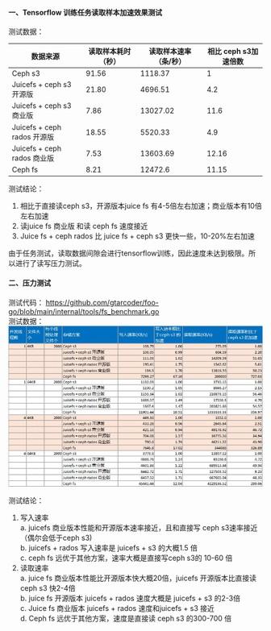 #### 一、Tensorflow 训练任务读取样本加速效果测试  
测试数据：

| 数据来源	| 读取样本耗时（秒）	| 读取样本速率 （条/秒）|	相比 ceph s3加速倍数 |
| --- | --- | --- | --- |
| Ceph s3	|91.56	|1118.37 |	1 |
|Juicefs + ceph s3 开源版	| 21.80 |	4696.51 |	4.2 |
| Juicefs + ceph s3 商业版 |	7.86 |	13027.02 |	11.6 |
|Juicefs + ceph rados 开源版|	18.55|	5520.33	| 4.9 |
|Juicefs + ceph rados 商业版 |	7.53	|13603.69 |	12.16 |
|Ceph fs	| 8.21 |	12472.6	| 11.15 |

测试结论：
1. 相比于直接读ceph s3，开源版本juice fs 有4-5倍左右加速；商业版本有10倍左右加速
2. 读juice fs 商业版 和读 ceph fs 速度接近
3. Juice fs + ceph rados 比 juice fs + ceph s3 更快一些，10-20%左右加速
	
由于任务测试，读取数据间隙会进行tensorflow训练，因此速度未达到极限。所以进行了读写压力测试。

#### 二、压力测试  
测试代码： https://github.com/gtarcoder/foo-go/blob/main/internal/tools/fs_benchmark.go  
测试数据：  
![image](../../assets/fs-test-result.JPG)


测试结论：  
1. 写入速率  
   a. juicefs 商业版本性能和开源版本速率接近，且和直接写 ceph s3速率接近（偶尔会低于ceph s3)   
   b. juicefs + rados 写入速率是 juicefs + s3 的大概1.5 倍    
   c. ceph fs 远优于其他方案，速率大概是直接写ceph s3的 10-60 倍  
2. 读取速率  
   a. juice fs 商业版本性能比开源版本快大概20倍，juicefs 开源版本比直接读 ceph s3 快2-4倍  
   b. juice fs 开源版本 juicefs + rados 速度大概是 juicefs + s3 的2-3倍  
   c. Juice fs 商业版本 juicefs + rados 速度和juicefs + s3 接近  
   d. Ceph fs 远优于其他方案，速度是直接读 ceph s3 的300-700 倍